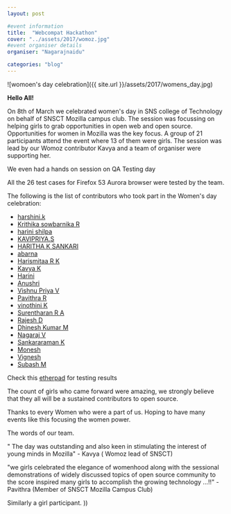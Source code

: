 ```yaml
---
layout: post

#event information
title:  "Webcompat Hackathon"
cover: "../assets/2017/womoz.jpg"
#event organiser details
organiser: "Nagarajnaidu"

categories: "blog"
---
```


![womoen's day celebration]({{ site.url }}/assets/2017/womens_day.jpg)

**Hello All!**

<p>On 8th of March we celebrated women's day in SNS college of Technology on behalf of SNSCT Mozilla campus club. The session was focussing on helping girls to grab opportunities in open web and open source. Opportunities for women in Mozilla was the key focus. A group of 21 participants attend the event where 13 of them were girls. The session was lead by our Womoz contributor Kavya and a team of organiser were supporting her.</p>

<p>We even had a hands on session on QA Testing day</p>

All the  26 test cases for Firefox 53 Aurora browser were tested by the team.

The following is the list of contributors who took part in the Women's day celebration:
- [harshini.k](https://twitter.com/)
- [Krithika sowbarnika R](https://twitter.com/ragava25)
- [harini shilpa](https://twitter.com/)
- [KAVIPRIYA.S](https://twitter.com/)
- [HARITHA K SANKARI](https://twitter.com/)
- [abarna](https://twitter.com/)
- [Harismitaa R K](https://twitter.com/)
- [Kavya K](https://twitter.com/KavyaKmk97)
- [Harini](https://twitter.com/)
- [Anushri](https://twitter.com/)
- [Vishnu Priya V](https://twitter.com/vkpriya15)
- [Pavithra R](https://twitter.com/thespesiamuktha)
- [vinothini K](https://twitter.com/vinosri99)
- [Surentharan R A](https://twitter.com/surentharan7)
- [Rajesh D](https://twitter.com/rajeshhacker023)
- [Dhinesh Kumar M](https://twitter.com/Dhinesh_Kumar_M)
- [Nagaraj V](https://twitter.com/nagarajnaidu921)
- [Sankararaman K](https://twitter.com/iamsanga7)
- [Monesh](https://twitter.com/)
- [Vignesh](https://twitter.com/)
- [Subash M](https://twitter.com/subahiphop4)


Check this [etherpad](https://public.etherpad-mozilla.org/p/MozillaIN_QA_Testing_Day_SNSCT_Womoz_Day_20170308) for testing results

<p>The count of girls who came forward were amazing, we strongly believe that they all will be a sustained contributors to open source.</p>

<p>Thanks to every Women who were a part of us. Hoping to have many events like this focusing the women power.</p>

<p>The words of our team.</p>
<p>" The day was outstanding and also keen in stimulating the interest of young minds in Mozilla" - Kavya ( Womoz lead of SNSCT)</p>
<p>"we girls celebrated the elegance of womenhood along with the sessional demonstrations of widely discussed topics of open source community to the score inspired many girls to accomplish the growing technology ...!!" - Pavithra (Member of SNSCT Mozilla Campus Club)</p>
<p>Similarly a girl participant. ))</p>
